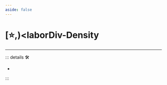```yaml
---
aside: false
---
```

# [⭐,)<laborDiv</labor>-Density

---

<!-- =================================================== -->
<!-- =================================================== -->
<!-- =================================================== -->
<!-- =================================================== -->
<!-- =================================================== -->
::: details 🛠

-

:::
